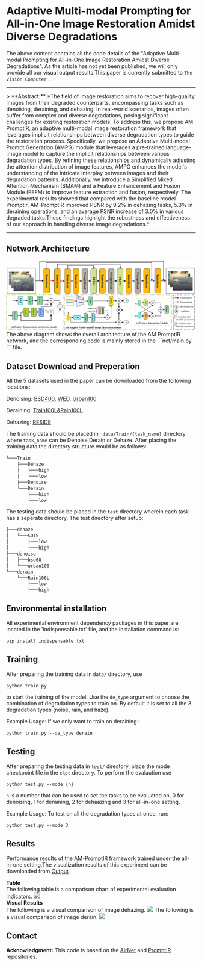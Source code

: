 # Adaptive Multi-modal Prompting for All-in-One Image Restoration Amidst Diverse Degradations
The above content contains all the code details of the "Adaptive Multi-modal Prompting for All-in-One Image Restoration Amidst Diverse Degradations". As the article has not yet been published, we will only provide all our visual output results.This paper is currently submitted to  ```The Vision Computer ```.

<hr />
> **Abstract:** *The field of image restoration aims to recover high-quality images from their degraded counterparts, encompassing tasks such as denoising, deraining, and dehazing. In real-world scenarios, images often suffer from complex and diverse degradations, posing significant challenges for existing restoration models. To address this, we propose AM-PromptIR, an adaptive multi-modal image restoration framework that leverages implicit relationships between diverse degradation types to guide the restoration process. Specifically, we propose an Adaptive Multi-modal Prompt Generation (AMPG) module that leverages a pre-trained language-image model to capture the implicit relationships between various degradation types. By refining these relationships and dynamically adjusting the attention distribution of image features, AMPG enhances the model's understanding of the intricate interplay between images and their degradation patterns. Additionally, we introduce a Simplified Mixed Attention Mechanism (SMAM) and a Feature Enhancement and Fusion Module (FEFM) to improve feature extraction and fusion, respectively. The experimental results showed that compared with the baseline model PromptIr, AM-PromptIR improved PSNR by 9.2% in dehazing  tasks, 5.3% in deraining operations, and an average PSNR increase of 3.0% in various degraded tasks.These findings highlight the robustness and effectiveness of our approach in handling diverse image degradations.* 
<hr />

## Network Architecture

<img src = "AM-PromptIR.jpg"> 
The above diagram shows the overall architecture of the AM PromptIR network, and the corresponding code is mainly stored in the  ```net/main.py ``` file.


## Dataset Download and Preperation

All the 5 datasets used in the paper can be downloaded from the following locations:

Denoising: [BSD400](https://drive.google.com/file/d/1idKFDkAHJGAFDn1OyXZxsTbOSBx9GS8N/view?usp=sharing), [WED](https://drive.google.com/file/d/19_mCE_GXfmE5yYsm-HEzuZQqmwMjPpJr/view?usp=sharing), [Urban100](https://drive.google.com/drive/folders/1B3DJGQKB6eNdwuQIhdskA64qUuVKLZ9u)

Deraining: [Train100L&Rain100L](https://drive.google.com/drive/folders/1-_Tw-LHJF4vh8fpogKgZx1EQ9MhsJI_f?usp=sharing)

Dehazing: [RESIDE](https://sites.google.com/view/reside-dehaze-datasets/reside-v0) 

The training data should be placed in ``` data/Train/{task_name}``` directory where ```task_name``` can be Denoise,Derain or Dehaze.
After placing the training data the directory structure would be as follows:
```
└───Train
    ├───Dehaze
    │   ├───high
    │   └───low
    ├───Denoise
    └───Derain
        ├───high
        └───low
```

The testing data should be placed in the ```test``` directory wherein each task has a seperate directory. The test directory after setup:

```
├───dehaze
│   └───SOTS
│       ├───low
│       └───high
├───denoise
│   ├───bsd68
│   └───urban100
└───derain
    └───Rain100L
        ├───low
        └───high
```

## Environmental installation

All experimental environment dependency packages in this paper are located in the 'indispensable.txt' file, and the installation command is:
```
pip install indispensable.txt
```
## Training

After preparing the training data in ```data/``` directory, use 
```
python train.py
```
to start the training of the model. Use the ```de_type``` argument to choose the combination of degradation types to train on. By default it is set to all the 3 degradation types (noise, rain, and haze).

Example Usage: If we only want to train on deraining :
```
python train.py --de_type derain
```

## Testing

After preparing the testing data in ```test/``` directory, place the mode checkpoint file in the ```ckpt``` directory.  To perform the evalaution use
```
python test.py --mode {n}
```
```n``` is a number that can be used to set the tasks to be evaluated on, 0 for denoising, 1 for deraining, 2 for dehaazing and 3 for all-in-one setting.

Example Usage: To test on all the degradation types at once, run:

```
python test.py --mode 3
```

## Results
Performance results of the AM-PromptIR framework trained under the all-in-one setting,The visualization results of this experiment can be downloaded from [Output](https://drive.google.com/file/d/1q5cxl8Bs00m5aVHe2tIbe--ErX6QSjz-/view?usp=sharing).

<summary><strong>Table</strong> </summary>
The following table is a comparison chart of experimental evaluation indicators.
<img src = "result.png"> 

<summary><strong>Visual Results</strong></summary>
The following is a visual comparison of image dehazing.
<img src = "dehazy.jpg"> 
The following is a visual comparison of image derain.
<img src = "derain.jpg"> 



## Contact
**Acknowledgment:** This code is based on the [AirNet](https://github.com/XLearning-SCU/2022-CVPR-AirNet) and [PromptIR](https://github.com/va1shn9v/PromptIR) repositories. 

